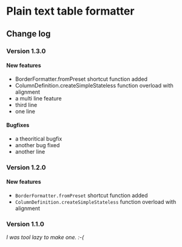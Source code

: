 # Plain text table formatter

## Change log

### Version 1.3.0

#### New features

- BorderFormatter.fromPreset shortcut function added
- ColumnDefinition.createSimpleStateless function overload with alignment
- a multi line feature
- third line
- one line

#### Bugfixes

- a theoritical bugfix
- another bug fixed
- another line

### Version 1.2.0

#### New features

-  `BorderFormatter.fromPreset` shortcut function added
- `ColumnDefinition.createSimpleStateless` function overload with alignment

### Version 1.1.0

*I was tool lazy to make one.  :-(*
